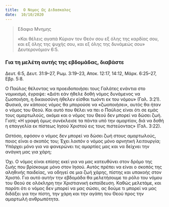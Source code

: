 ```yaml
---
title:  Ο Νομος Ως Διδασκαλος
date:  10/10/2020
---
```


> <p>Εδαφιο Μνημης</p>
>  «Και θέλεις αγαπά Κύριον τον Θεόν σου εξ όλης της καρδίας σου, και εξ όλης της ψυχής σου, και εξ όλης της δυνάμεώς σου» Δευτερονόμιον 6:5.

### Για τη μελέτη αυτής της εβδομάδας, διαβάστε
Δευτ. 6:5, Δευτ. 31:9–27, Ρωμ. 3:19–23, Αποκ. 12:17, 14:12, Μάρκ. 6:25–27, Εβρ. 5:8.

Ο Παύλος θέλοντας να προειδοποιήσει τους Γαλάτες ενάντια στο νομικισμό, έγραψε: «Διότι εάν ήθελε δοθή νόμος δυνάμενος να ζωοποιήση, η δικαιοσύνη ήθελεν είσθαι τωόντι εκ του νόμου» (Γαλ. 3:21). Φυσικά, αν κάποιος νόμος θα μπορούσε να «ζωοποιήσει», αυτός θα ήταν ο νόμος του Θεού. Και αυτό που θέλει να πει ο Παύλος είναι ότι σε εμάς τους αμαρτωλούς, ακόμα και ο νόμος του Θεού δεν μπορεί να δώσει ζωή. Γιατί; «Η γραφή όμως συνέκλεισε τα πάντα υπό την αμαρτίαν, διά να δοθή η επαγγελία εκ πίστεως Ιησού Χριστού εις τους πιστεύοντας» (Γαλ. 3:22).

Ωστόσο, εφόσον ο νόμος δεν μπορεί να δώσει ζωή στους αμαρτωλούς, ποιος είναι ο σκοπός του; Έχει λοιπόν ο νόμος μόνο αρνητική λειτουργία; Υπάρχει μόνο για να φανερώνει τις αμαρτίες μας και να δείχνει την ανάγκη μας για χάρη;

Όχι. Ο νόμος είναι επίσης εκεί για να μας κατευθύνει στον δρόμο της ζωής που βρίσκουμε μόνο στον Ιησού. Αυτός πρέπει να είναι ο σκοπός της αληθινής παιδείας, να οδηγεί σε μια ζωή χάρης, πίστης και υπακοής στον Χριστό. Για αυτό αυτήν την εβδομάδα θα μελετήσουμε το ρόλο του νόμου του Θεού σε ολόκληρη την Χριστιανική εκπαίδευση. Καθώς μελετάμε, και παρότι ότι ο νόμος δεν μπορεί να μας σώσει, ας δούμε τι μπορεί να μας διδάξει για την πίστη, την χάρη και την αγάπη του Θεού προς την αμαρτωλή ανθρωπότητα.